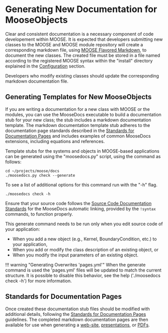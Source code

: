 # Generating New Documentation for MooseObjects

Clear and consistent documentation is a necessary component of code developement within MOOSE.
It is expected that developers submitting new classes to the MOOSE and MOOSE module repository will create a corresponding markdown file, using
[MOOSE Flavored Markdown](moose_markdown/index.md), to document the new classes.
The created file must be stored in a file named according to the registered MOOSE syntax within the "install" directory explained in the [Configuration](moose_docs/setup.md#configuration) section.

Developers who modify existing classes should update the corresponding markdown documentation file.

## Generating Templates for New MooseObjects
If you are writing a documentation for a new class with MOOSE or the modules, you can use the MooseDocs executable to build a documentation stub for your new class; the stub includes a markdown documentation template.
The markdown documentation template stub adheres to the documentation page standards described in the [Standards for Documentation Pages](moose_docs/docs_standards.md) and includes examples of common MooseDocs extensions, including equations and references.

Template stubs for the systems and objects in MOOSE-based applications can be generated using the "moosedocs.py" script, using the command as follows:

```text
cd ~/projects/moose/docs
./moosedocs.py check --generate
```

To see a list of additional options for this command run with the "-h" flag.
```text
./moosedocs check -h
```

Ensure that your source code follows the [Source Code Documentation Standards](moose_docs/code.md) for the MooseDocs automatic linking, provided by the `!syntax` commands, to function properly.

This generate command needs to be run only when you edit source code of your application:

  * When you add a new object (e.g., Kernel, BoundaryCondition, etc.) to your application,
  * When you add or modify the class description of an existing object, or
  * When you modify the input parameters of an existing object.

!!! warning "Generating Overwrites 'pages.yml'"
    When the generate command is used the 'pages.yml' files will be updated to match the current structure. It is
    possible to disable this behavior, see the help ('./moosedocs check -h') for more information.


## Standards for Documentation Pages
Once created these documentation stub files should be modified with additional details, following the [Standards for Documentation Pages](moose_docs/docs_standards.md) guidelines.
The completed markdown documentation pages are then available for use when generating a [web-site](utilities/moose_docs/website.md), [presentations](utilities/moose_docs/presentation.md), or [PDFs](utilities/moose_docs/pdf.md).
